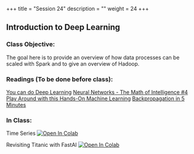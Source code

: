 +++
title = "Session 24"
description = ""
weight = 24
+++

## Introduction to Deep Learning

### Class Objective:
The goal here is to provide an overview of how data processes can be scaled with Spark and to give an overview of Hadoop.

### Readings (To be done before class):
[You can do Deep Learning](http://www.fast.ai/2018/04/10/stanford-salon/)
[Neural Networks - The Math of Intelligence #4](https://www.youtube.com/watch?v=ov_RkIJptwE)
[Play Around with this Hands-On Machine Learning](https://playground.tensorflow.org/#activation=tanh&batchSize=10&dataset=circle&regDataset=reg-plane&learningRate=0.03&regularizationRate=0&noise=0&networkShape=4,2&seed=0.44854&showTestData=false&discretize=false&percTrainData=50&x=true&y=true&xTimesY=false&xSquared=false&ySquared=false&cosX=false&sinX=false&cosY=false&sinY=false&collectStats=false&problem=classification&initZero=false&hideText=false)
[Backpropagation in 5 Minutes](https://www.youtube.com/watch?v=q555kfIFUCM)

### In Class:
Time Series
[![Open In Colab](https://colab.research.google.com/assets/colab-badge.svg)](https://colab.research.google.com/drive/1MrHgj7K4taggcKiBbaD63qvzN7NwGU-o)

Revisiting Titanic with FastAI
[![Open In Colab](https://colab.research.google.com/assets/colab-badge.svg)](https://colab.research.google.com/github/rpi-techfundamentals/fall2018-materials/blob/master/12-deep-learning3/03-titanic-pytorch.ipynb)
